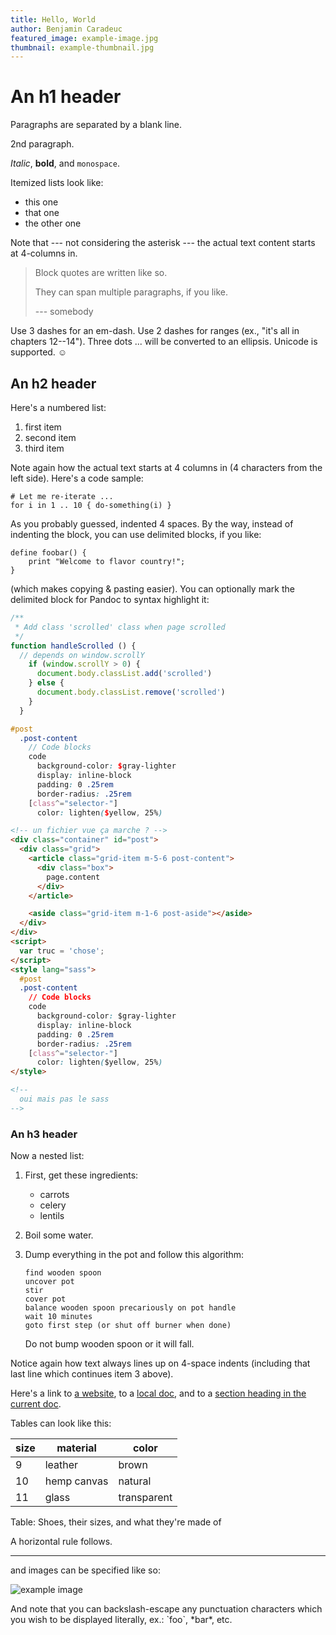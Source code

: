 ```yaml
---
title: Hello, World
author: Benjamin Caradeuc
featured_image: example-image.jpg
thumbnail: example-thumbnail.jpg
---
```


An h1 header
============

Paragraphs are separated by a blank line.

2nd paragraph.

*Italic*, **bold**, and `monospace`.

Itemized lists look like:

* this one
* that one
* the other one

Note that --- not considering the asterisk --- the actual text
content starts at 4-columns in.

> Block quotes are
> written like so.
>
> They can span multiple paragraphs,
> if you like.
>
> --- somebody

Use 3 dashes for an em-dash. Use 2 dashes for ranges (ex., "it's all
in chapters 12--14"). Three dots ... will be converted to an ellipsis.
Unicode is supported. ☺



An h2 header
------------

Here's a numbered list:

1. first item
2. second item
3. third item

Note again how the actual text starts at 4 columns in (4 characters
from the left side). Here's a code sample:

    # Let me re-iterate ...
    for i in 1 .. 10 { do-something(i) }

As you probably guessed, indented 4 spaces. By the way, instead of
indenting the block, you can use delimited blocks, if you like:

~~~
define foobar() {
    print "Welcome to flavor country!";
}
~~~

(which makes copying & pasting easier). You can optionally mark the
delimited block for Pandoc to syntax highlight it:

~~~js
/**
 * Add class 'scrolled' class when page scrolled
 */
function handleScrolled () {
  // depends on window.scrollY
    if (window.scrollY > 0) {
      document.body.classList.add('scrolled')
    } else {
      document.body.classList.remove('scrolled')
    }
  }
~~~

```scss
#post
  .post-content
    // Code blocks
    code
      background-color: $gray-lighter
      display: inline-block
      padding: 0 .25rem
      border-radius: .25rem
    [class^="selector-"]
      color: lighten($yellow, 25%)

```


```html
<!-- un fichier vue ça marche ? -->
<div class="container" id="post">
  <div class="grid">
    <article class="grid-item m-5-6 post-content">
      <div class="box">
        page.content
      </div>
    </article>

    <aside class="grid-item m-1-6 post-aside"></aside>
  </div>
</div>
<script>
  var truc = 'chose';
</script>
<style lang="sass">
  #post
  .post-content
    // Code blocks
    code
      background-color: $gray-lighter
      display: inline-block
      padding: 0 .25rem
      border-radius: .25rem
    [class^="selector-"]
      color: lighten($yellow, 25%)
</style>

<!--
  oui mais pas le sass
-->

```


### An h3 header ###

Now a nested list:

 1. First, get these ingredients:

      * carrots
      * celery
      * lentils

 2. Boil some water.

 3. Dump everything in the pot and follow
    this algorithm:

        find wooden spoon
        uncover pot
        stir
        cover pot
        balance wooden spoon precariously on pot handle
        wait 10 minutes
        goto first step (or shut off burner when done)

    Do not bump wooden spoon or it will fall.

Notice again how text always lines up on 4-space indents (including
that last line which continues item 3 above).

Here's a link to [a website](http://foo.bar), to a [local
doc](local-doc.txt), and to a [section heading in the current
doc](#An-h2-header).

Tables can look like this:

| size | material    |  color      |
|------|-------------|-------------|
| 9    | leather     | brown       |
| 10   | hemp canvas | natural     |
| 11   | glass       | transparent |

Table: Shoes, their sizes, and what they're made of

A horizontal rule follows.

***

and images can be specified like so:

![example image](example-image.jpg "An exemplary image")

And note that you can backslash-escape any punctuation characters
which you wish to be displayed literally, ex.: \`foo\`, \*bar\*, etc.
